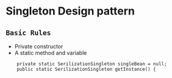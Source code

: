 # Singleton Design pattern

## **`Basic Rules`**
* Private constructor
* A static method and variable
````
    private static SerilizationSingleton singleBean = null;
    public static SerilizationSingleton getInstance() {
````